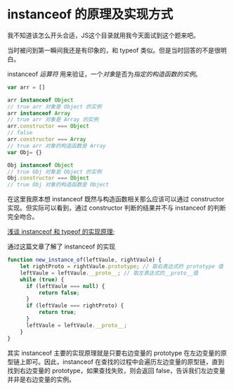 # instanceof 的原理及实现方式

我不知道该怎么开头合适，JS这个目录就用我今天面试到这个题来吧。

当时被问到第一瞬间我还是有印象的，和 typeof 类似。但是当时回答的不是很明白。

instanceof *运算符* 用来验证，一个*对象*是否为*指定的构造函数的实例*。

```js
var arr = []

arr instanceof Object
// true arr 对象是 Object 的实例
arr instanceof Array
// true arr 对象是 Array 的实例
arr.constructor === Object
// false 
arr.constructor === Array
// true arr 对象的构造函数是 Array
var Obj= {}

Obj instanceof Object
// true Obj 对象是 Object 的实例
Obj.constructor === Object
// true Obj 对象的构造函数是 Object
```

在这里我原本想 instanceof 既然与构造函数相关那么应该可以通过  constructor 实现。但实际可以看到，通过 constructor 判断的结果并不与 instanceof 的判断完全吻合。

[浅谈 instanceof 和 typeof 的实现原理](https://juejin.im/post/5b0b9b9051882515773ae714);

通过这篇文章了解了 instanceof 的实现
```js
function new_instance_of(leftVaule, rightVaule) { 
    let rightProto = rightVaule.prototype; // 取右表达式的 prototype 值
    leftVaule = leftVaule.__proto__; // 取左表达式的__proto__值
    while (true) {
      if (leftVaule === null) {
          return false;
      }
      if (leftVaule === rightProto) {
          return true;
      }
      leftVaule = leftVaule.__proto__;
    }
}
```
其实 instanceof 主要的实现原理就是只要右边变量的 prototype 在左边变量的原型链上即可。因此，instanceof 在查找的过程中会遍历左边变量的原型链，直到找到右边变量的 prototype，如果查找失败，则会返回 false，告诉我们左边变量并非是右边变量的实例。